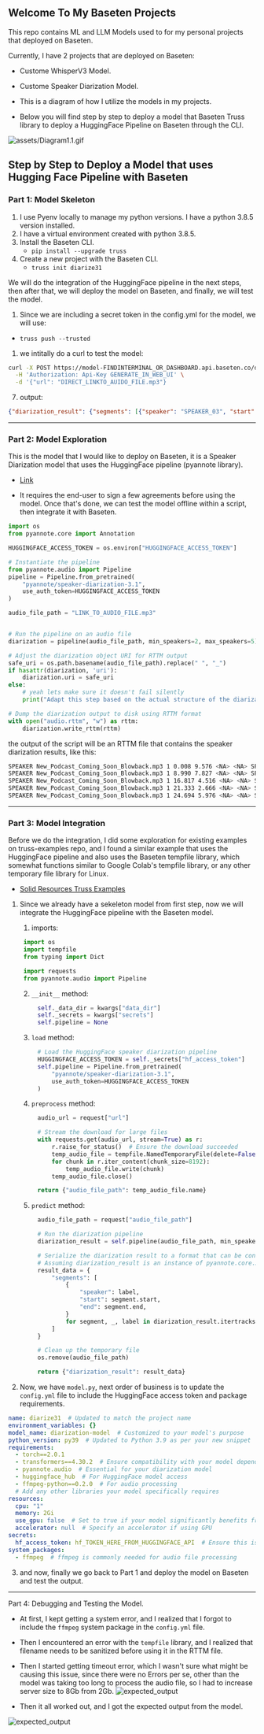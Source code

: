 
## Welcome To My Baseten Projects

This repo contains ML and LLM Models used to for my personal projects that deployed on Baseten.

Currently, I have 2 projects that are deployed on Baseten:
- Custome WhisperV3 Model.
- Custome Speaker Diarization Model.

- This is a diagram of how I utilize the models in my projects.

- Below you will find step by step to deploy a model that Baseten Truss library to deploy a HuggingFace Pipeline on Baseten through the CLI.

![assets/Diagram1.1.gif](assets/Diagram1.1.gif)


## Step by Step to Deploy a Model that uses Hugging Face Pipeline with Baseten

### Part 1: Model Skeleton

1. I use Pyenv locally to manage my python versions. I have a python 3.8.5 version installed.
2. I have a virtual environment created with python 3.8.5.
3. Install the Baseten CLI.
   - ```pip install --upgrade truss```
4. Create a new project with the Baseten CLI.
   - ```truss init diarize31```

We will do the integration of the HuggingFace pipeline in the next steps, then after that, we will deploy the model on Baseten, and finally, we will test the model.

1. Since we are including a secret token in the config.yml for the model, we will use:
- ```truss push --trusted```
1. we intitally do a curl to test the model:

```bash
curl -X POST https://model-FINDINTERMINAL_OR_DASHBOARD.api.baseten.co/development/predict \
  -H 'Authorization: Api-Key GENERATE_IN_WEB_UI' \
  -d '{"url": "DIRECT_LINKTO_AUIDO_FILE.mp3"}
```

7. output:

```json
{"diarization_result": {"segments": [{"speaker": "SPEAKER_03", "start": 0.008488964346349746, "end": 9.601018675721562}, {"speaker": "SPEAKER_02", "start": 8.98981324278438, "end": 16.79966044142615}, {"speaker": "SPEAKER_00", "start": 16.79966044142615, "end": 21.298811544991516}, {"speaker": "SPEAKER_01", "start": 21.298811544991516, "end": 23.879456706281836}, {"speaker": "SPEAKER_02", "start": 24.67741935483871, "end": 30.653650254668932}]}}%
```


----

### Part 2: Model Exploration

This is the model that I would like to deploy on Baseten, it is a Speaker Diarization model that uses the HuggingFace pipeline (pyannote library).

- [Link](https://huggingface.co/pyannote/speaker-diarization-3.1)

- It requires the end-user to sign a few agreements before using the model. Once that's done, we can test the model offline within a script, then integrate it with Baseten.

```python
import os
from pyannote.core import Annotation

HUGGINGFACE_ACCESS_TOKEN = os.environ["HUGGINGFACE_ACCESS_TOKEN"]

# Instantiate the pipeline
from pyannote.audio import Pipeline
pipeline = Pipeline.from_pretrained(
    "pyannote/speaker-diarization-3.1",
    use_auth_token=HUGGINGFACE_ACCESS_TOKEN
)

audio_file_path = "LINK_TO_AUDIO_FILE.mp3"


# Run the pipeline on an audio file
diarization = pipeline(audio_file_path, min_speakers=2, max_speakers=5)

# Adjust the diarization object URI for RTTM output
safe_uri = os.path.basename(audio_file_path).replace(" ", "_")
if hasattr(diarization, 'uri'):
    diarization.uri = safe_uri
else:
    # yeah lets make sure it doesn't fail silently
    print("Adapt this step based on the actual structure of the diarization object.")

# Dump the diarization output to disk using RTTM format
with open("audio.rttm", "w") as rttm:
    diarization.write_rttm(rttm)
```

the output of the script will be an RTTM file that contains the speaker diarization results, like this:

```bash
SPEAKER New_Podcast_Coming_Soon_Blowback.mp3 1 0.008 9.576 <NA> <NA> SPEAKER_04 <NA> <NA>
SPEAKER New_Podcast_Coming_Soon_Blowback.mp3 1 8.990 7.827 <NA> <NA> SPEAKER_03 <NA> <NA>
SPEAKER New_Podcast_Coming_Soon_Blowback.mp3 1 16.817 4.516 <NA> <NA> SPEAKER_00 <NA> <NA>
SPEAKER New_Podcast_Coming_Soon_Blowback.mp3 1 21.333 2.666 <NA> <NA> SPEAKER_01 <NA> <NA>
SPEAKER New_Podcast_Coming_Soon_Blowback.mp3 1 24.694 5.976 <NA> <NA> SPEAKER_02 <NA> <NA>

```


---

### Part 3: Model Integration

Before we do the integration, I did some exploration for existing examples on truss-examples repo, and I found a similar example that uses the HuggingFace pipeline and also uses the Baseten tempfile library, which somewhat functions similar to Google Colab's tempfile library, or any other temporary file library for Linux.

- [Solid Resources Truss Examples](https://github.com/basetenlabs/truss-examples)

1. Since we already have a sekeleton model from first step, now we will integrate the HuggingFace pipeline with the Baseten model.
   1. imports:
   ```python
    import os
    import tempfile
    from typing import Dict

    import requests
    from pyannote.audio import Pipeline
    ```

    2. ``__init__`` method:
   ```python
        self._data_dir = kwargs["data_dir"]
        self._secrets = kwargs["secrets"]
        self.pipeline = None
    ```

    3. ```load``` method:
   ```python
        # Load the HuggingFace speaker diarization pipeline
        HUGGINGFACE_ACCESS_TOKEN = self._secrets["hf_access_token"]
        self.pipeline = Pipeline.from_pretrained(
            "pyannote/speaker-diarization-3.1",
            use_auth_token=HUGGINGFACE_ACCESS_TOKEN
        )
    ```

    4. ```preprocess``` method:

   ```python
        audio_url = request["url"]

        # Stream the download for large files
        with requests.get(audio_url, stream=True) as r:
            r.raise_for_status()  # Ensure the download succeeded
            temp_audio_file = tempfile.NamedTemporaryFile(delete=False, suffix=".mp3")
            for chunk in r.iter_content(chunk_size=8192):
                temp_audio_file.write(chunk)
            temp_audio_file.close()

        return {"audio_file_path": temp_audio_file.name}
    ```

    5. ```predict``` method:
   ```python
        audio_file_path = request["audio_file_path"]

        # Run the diarization pipeline
        diarization_result = self.pipeline(audio_file_path, min_speakers=2, max_speakers=5)

        # Serialize the diarization result to a format that can be converted to JSON
        # Assuming diarization_result is an instance of pyannote.core.Annotation
        result_data = {
            "segments": [
                {
                    "speaker": label,
                    "start": segment.start,
                    "end": segment.end,
                }
                for segment, _, label in diarization_result.itertracks(yield_label=True)
            ]
        }

        # Clean up the temporary file
        os.remove(audio_file_path)

        return {"diarization_result": result_data}
    ```
2. Now, we have `model.py`, next order of business is to update the `config.yml` file to include the HuggingFace access token and package requirements.

```yaml
name: diarize31  # Updated to match the project name
environment_variables: {}
model_name: diarization-model  # Customized to your model's purpose
python_version: py39  # Updated to Python 3.9 as per your new snippet
requirements:
  - torch==2.0.1
  - transformers==4.30.2  # Ensure compatibility with your model dependencies
  - pyannote.audio  # Essential for your diarization model
  - huggingface_hub  # For HuggingFace model access
  - ffmpeg-python==0.2.0  # For audio processing
  # Add any other libraries your model specifically requires
resources:
  cpu: "1"
  memory: 2Gi
  use_gpu: false  # Set to true if your model significantly benefits from GPU acceleration
  accelerator: null  # Specify an accelerator if using GPU
secrets:
  hf_access_token: hf_TOKEN_HERE_FROM_HUGGINGFACE_API  # Ensure this is correctly set in Baseten's secrets manager
system_packages:
  - ffmpeg  # ffmpeg is commonly needed for audio file processing

```

3. and now, finally we go back to Part 1 and deploy the model on Baseten and test the output.


---

Part 4: Debugging and Testing the Model.

- At first, I kept getting a system error, and I realized that I forgot to include the `ffmpeg` system package in the `config.yml` file.
- Then I encountered an error with the `tempfile` library, and I realized that filename needs to be sanitized before using it in the RTTM file.
- Then I started getting timeout error, which I wasn't sure what might be causing this issue, since there were no Errors per se, other than the model was taking too long to process the audio file, so I had to increase server size to 8Gb from 2Gb.
![expected_output](assets/metrics_dashboard.png)

- Then it all worked out, and I got the expected output from the model.

![expected_output](assets/expected_output.png)